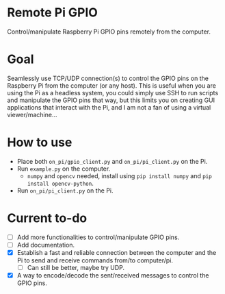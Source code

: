 # Remote Pi GPIO

Control/manipulate Raspberry Pi GPIO pins remotely from the computer.

# Goal

Seamlessly use TCP/UDP connection(s) to control the GPIO pins on the Raspberry Pi from the computer (or any host). This is useful when you are using the Pi as a headless system, you could simply use SSH to run scripts and manipulate the GPIO pins that way, but this limits you on creating GUI applications that interact with the Pi, and I am not a fan of using a virtual viewer/machine...


# How to use

- Place both `on_pi/gpio_client.py` and `on_pi/pi_client.py` on the Pi.
- Run `example.py` on the computer.
    - `numpy` and `opencv` needed, install using `pip install numpy` and `pip install opencv-python`.
- Run `on_pi/pi_client.py` on the Pi.


# Current to-do

- [ ] Add more functionalities to control/manipulate GPIO pins.
- [ ] Add documentation.
- [x] Establish a fast and reliable connection between the computer and the Pi to send and receive commands from/to computer/pi.
    - [ ] Can still be better, maybe try UDP.
- [x] A way to encode/decode the sent/received messages to control the GPIO pins.